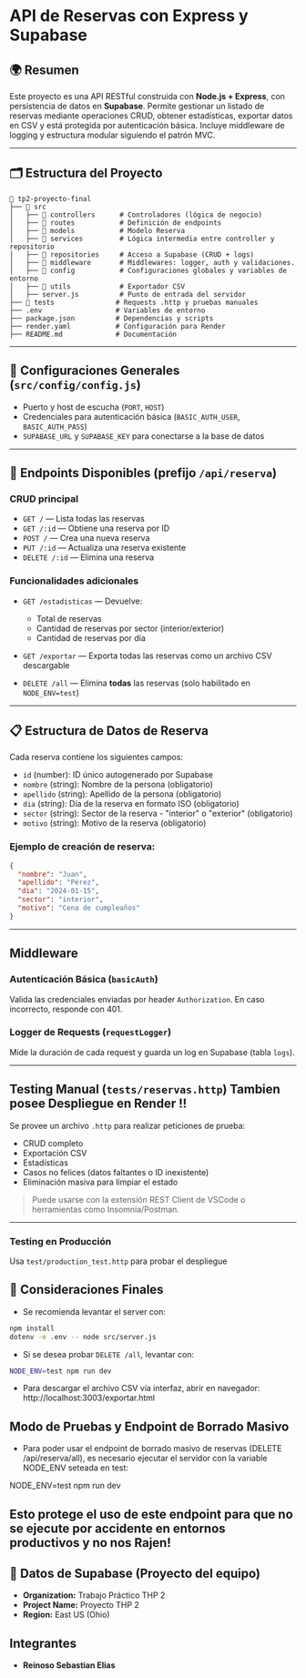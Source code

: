 # API de Reservas con Express y Supabase

## 🌍 Resumen

Este proyecto es una API RESTful construida con **Node.js + Express**, con persistencia de datos en **Supabase**. Permite gestionar un listado de reservas mediante operaciones CRUD, obtener estadísticas, exportar datos en CSV y está protegida por autenticación básica. Incluye middleware de logging y estructura modular siguiendo el patrón MVC.

---

## 🗂️ Estructura del Proyecto

```
📁 tp2-proyecto-final
├── 📂 src
│   ├── 📂 controllers      # Controladores (lógica de negocio)
│   ├── 📂 routes           # Definición de endpoints
│   ├── 📂 models           # Modelo Reserva
│   ├── 📂 services         # Lógica intermedia entre controller y repositorio
│   ├── 📂 repositories     # Acceso a Supabase (CRUD + logs)
│   ├── 📂 middleware       # Middlewares: logger, auth y validaciones.
│   ├── 📂 config           # Configuraciones globales y variables de entorno
│   ├── 📂 utils            # Exportador CSV
│   ├── server.js          # Punto de entrada del servidor
├── 📂 tests               # Requests .http y pruebas manuales
├── .env                  # Variables de entorno
├── package.json          # Dependencias y scripts
├── render.yaml           # Configuración para Render
├── README.md             # Documentación
```

---

## 🔧 Configuraciones Generales (`src/config/config.js`)

- Puerto y host de escucha (`PORT`, `HOST`)
- Credenciales para autenticación básica (`BASIC_AUTH_USER`, `BASIC_AUTH_PASS`)
- `SUPABASE_URL` y `SUPABASE_KEY` para conectarse a la base de datos

---

## 🚀 Endpoints Disponibles (prefijo `/api/reserva`)

### CRUD principal

- `GET /` — Lista todas las reservas
- `GET /:id` — Obtiene una reserva por ID
- `POST /` — Crea una nueva reserva
- `PUT /:id` — Actualiza una reserva existente
- `DELETE /:id` — Elimina una reserva

### Funcionalidades adicionales

- `GET /estadisticas` — Devuelve:

  - Total de reservas
  - Cantidad de reservas por sector (interior/exterior)
  - Cantidad de reservas por día

- `GET /exportar` — Exporta todas las reservas como un archivo CSV descargable

- `DELETE /all` — Elimina **todas** las reservas (solo habilitado en `NODE_ENV=test`)

---

## 📋 Estructura de Datos de Reserva

Cada reserva contiene los siguientes campos:

- `id` (number): ID único autogenerado por Supabase
- `nombre` (string): Nombre de la persona (obligatorio)
- `apellido` (string): Apellido de la persona (obligatorio)
- `dia` (string): Día de la reserva en formato ISO (obligatorio)
- `sector` (string): Sector de la reserva - "interior" o "exterior" (obligatorio)
- `motivo` (string): Motivo de la reserva (obligatorio)

### Ejemplo de creación de reserva:

```json
{
  "nombre": "Juan",
  "apellido": "Pérez",
  "dia": "2024-01-15",
  "sector": "interior",
  "motivo": "Cena de cumpleaños"
}
```

---

##  Middleware

### Autenticación Básica (`basicAuth`)

Valida las credenciales enviadas por header `Authorization`. En caso incorrecto, responde con 401.

### Logger de Requests (`requestLogger`)

Mide la duración de cada request y guarda un log en Supabase (tabla `logs`).

---

## Testing Manual (`tests/reservas.http`) Tambien posee Despliegue en Render !!

Se provee un archivo `.http` para realizar peticiones de prueba:

- CRUD completo
- Exportación CSV
- Estadísticas
- Casos no felices (datos faltantes o ID inexistente)
- Eliminación masiva para limpiar el estado

> Puede usarse con la extensión REST Client de VSCode o herramientas como Insomnia/Postman.

---

### Testing en Producción

Usa `test/production_test.http` para probar el despliegue

## 🔹 Consideraciones Finales

- Se recomienda levantar el server con:

```bash
npm install
dotenv -e .env -- node src/server.js
```

- Si se desea probar `DELETE /all`, levantar con:

```bash
NODE_ENV=test npm run dev
```

- Para descargar el archivo CSV vía interfaz, abrir en navegador:
  http://localhost:3003/exportar.html

## Modo de Pruebas y Endpoint de Borrado Masivo

- Para poder usar el endpoint de borrado masivo de reservas (DELETE /api/reserva/all), es necesario ejecutar el servidor con la variable NODE_ENV seteada en test:

NODE_ENV=test npm run dev

## Esto protege el uso de este endpoint para que no se ejecute por accidente en entornos productivos y no nos Rajen!

## 📁 Datos de Supabase (Proyecto del equipo)

- **Organization:** Trabajo Práctico THP 2
- **Project Name:** Proyecto THP 2
- **Region:** East US (Ohio)


## Integrantes

- **Reinoso Sebastian Elias**